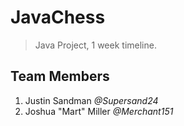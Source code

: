 # JavaChess
>Java Project, 1 week timeline.
## Team Members
1. Justin Sandman *@Supersand24*
2. Joshua "Mart" Miller *@Merchant151*
